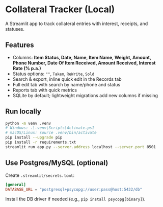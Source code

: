 # Collateral Tracker (Local)

A Streamlit app to track collateral entries with interest, receipts, and statuses.

## Features
- Columns: **Item Status, Date, Name, Item Name, Weight, Amount, Phone Number, Date Of Item Received, Amount Received, Interest Rate (% p.a.)**
- Status options: `""`, `Taken`, `ReWrite`, `Sold`
- Search & export, inline quick edit in the Records tab
- Full edit tab with search by name/phone and status
- Reports tab with quick metrics
- SQLite by default; lightweight migrations add new columns if missing

## Run locally
```bash
python -m venv .venv
# Windows: .\.venv\Scripts\Activate.ps1
# macOS/Linux: source .venv/bin/activate
pip install --upgrade pip
pip install -r requirements.txt
streamlit run app.py --server.address localhost --server.port 8501
```

## Use Postgres/MySQL (optional)
Create `.streamlit/secrets.toml`:
```toml
[general]
DATABASE_URL = "postgresql+psycopg://user:pass@host:5432/db"
```
Install the DB driver if needed (e.g., `pip install psycopg[binary]`).

